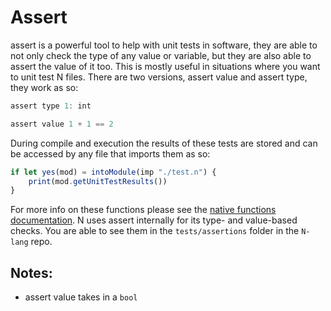 # Assert

assert is a powerful tool to help with unit tests in software, they are able to not only check the type of any value or variable, but they are also able to assert the value of it too. This is mostly useful in situations where you want to unit test N files. There are two versions, assert value and assert type, they work as so:

```js
assert type 1: int

assert value 1 + 1 == 2
```

During compile and execution the results of these tests are stored and can be accessed by any file that imports them as so:

```js
if let yes(mod) = intoModule(imp "./test.n") {
	print(mod.getUnitTestResults())
}
```

For more info on these functions please see the [native functions documentation](./native_functions.md). N uses assert internally for its type- and value-based checks. You are able to see them in the `tests/assertions` folder in the `N-lang` repo.

## Notes:

- assert value takes in a `bool`
